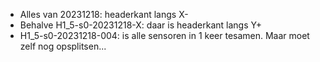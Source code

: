 - Alles van 20231218: headerkant langs X-
- Behalve H1_5-s0-20231218-X: daar is headerkant langs Y+ 
- H1_5-s0-20231218-004: is alle sensoren in 1 keer tesamen. Maar moet zelf nog opsplitsen...